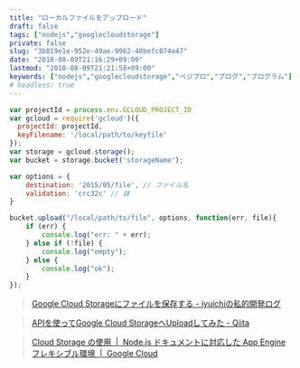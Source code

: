 ```yaml
---
title: "ローカルファイルをアップロード"
draft: false
tags: ["nodejs","googlecloudstorage"]
private: false
slug: "3b819e1e-952e-49ae-9962-40befc074e47"
date: "2018-08-09T21:16:29+09:00"
lastmod: "2018-08-09T21:21:58+09:00"
keywords: ["nodejs","googlecloudstorage","ベジプロ","プログ","プログラム"]
# headless: true
---
```


```js
var projectId = process.env.GCLOUD_PROJECT_ID
var gcloud = require('gcloud')({
  projectId: projectId,
  keyFilename: '/local/path/to/keyfile'
});
var storage = gcloud.storage();
var bucket = storage.bucket('storageName');

var options = {
	destination: '2015/05/file', // ファイル名
	validation: 'crc32c' // 謎
}

bucket.upload("/local/path/to/file", options, function(err, file){
	if (err) {
		console.log("err: " + err);
	} else if (!file) {
		console.log("empty");
	} else {
		console.log("ok");
	}
});
```

> [Google Cloud Storageにファイルを保存する - iyuichiの私的開発ログ](http://iyuichi.hatenablog.jp/entry/2015/05/08/191820)

> [APIを使ってGoogle Cloud StorageへUploadしてみた - Qiita](https://qiita.com/Imyslx/items/3d68a8c265aca2789b95)

> [Cloud Storage の使用  |  Node.js ドキュメントに対応した App Engine フレキシブル環境  |  Google Cloud](https://cloud.google.com/appengine/docs/flexible/nodejs/using-cloud-storage?hl=ja)
